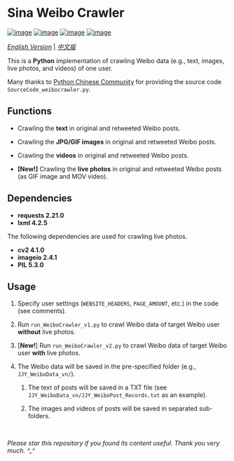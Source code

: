 # Sina Weibo Crawler

[![image](https://img.shields.io/badge/license-MIT-green.svg)](https://github.com/HeZhang1994/weibo-crawler/blob/master/LICENSE)
[![image](https://img.shields.io/badge/python-3.7-blue.svg)]()
[![image](https://img.shields.io/badge/status-stable-brightgreen.svg)]()
[![image](https://img.shields.io/badge/build-passing-brightgreen.svg)]()

[*English Version*](https://github.com/HeZhang1994/weibo-crawler/blob/master/README.md) | [*中文版*](https://github.com/HeZhang1994/weibo-crawler/blob/master/README-cn.md)

This is a **Python** implementation of crawling Weibo data (e.g., text, images, live photos, and videos) of one user.

Many thanks to [Python Chinese Community](https://blog.csdn.net/BF02jgtRS00XKtCx/article/details/79547627) for providing the source code `SourceCode_weibocrawler.py`.

## Functions

- Crawling the **text** in original and retweeted Weibo posts.

- Crawling the **JPG/GIF images** in original and retweeted Weibo posts.

- Crawling the **videos** in original and retweeted Weibo posts.

- **[New!]** Crawling the **live photos** in original and retweeted Weibo posts (as GIF image and MOV video).

## Dependencies

* __requests 2.21.0__
* __lxml 4.2.5__

The following dependencies are used for crawling live photos.

* __cv2 4.1.0__
* __imageio 2.4.1__
* __PIL 5.3.0__

## Usage

1. Specify user settings (`WEBSITE_HEADERS`, `PAGE_AMOUNT`, etc.) in the code (see comments).

2. Run `run_WeiboCrawler_v1.py` to crawl Weibo data of target Weibo user **without** live photos.

3. [**New!**] Run `run_WeiboCrawler_v2.py` to crawl Weibo data of target Weibo user **with** live photos.

4. The Weibo data will be saved in the pre-specified folder (e.g., `JJY_WeiboData_vn/`).

    1. The text of posts will be saved in a TXT file (see `JJY_WeiboData_vn/JJY_WeiboPost_Records.txt` as an example).

    2. The images and videos of posts will be saved in separated sub-folders.

<br>

<i>Please star this repository if you found its content useful. Thank you very much. ^_^</i>
